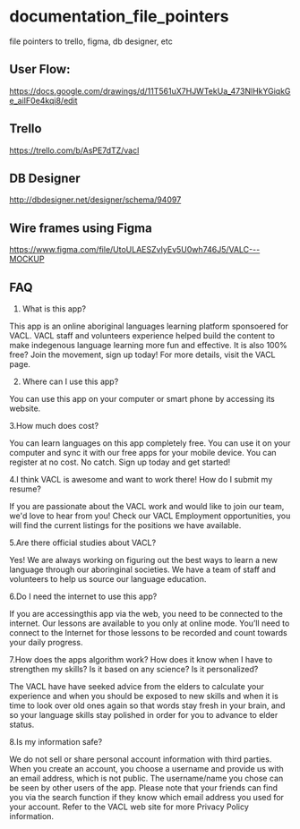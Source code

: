 # documentation_file_pointers
file pointers to trello, figma, db designer, etc

## User Flow:
https://docs.google.com/drawings/d/11T561uX7HJWTekUa_473NlHkYGiqkGe_aiIF0e4kqi8/edit 

## Trello
https://trello.com/b/AsPE7dTZ/vacl

## DB Designer
http://dbdesigner.net/designer/schema/94097 

## Wire frames using Figma
https://www.figma.com/file/UtoULAESZvIyEv5U0wh746J5/VALC---MOCKUP 

## FAQ
1. What is this app?

This app is an online aboriginal languages learning platform sponsoered for VACL. VACL staff and volunteers experience helped build the content to make indegenous language learning more fun and effective. It is also 100% free? Join the movement, sign up today!
For more details, visit the VACL page.

2. Where can I use this app?

You can use this app on your computer or smart phone by accessing its website.

3.How much does cost?

You can learn languages on this app completely free. You can use it on your computer and sync it with our free apps for your mobile device. You can register at no cost. No catch. Sign up today and get started! 

4.I think VACL is awesome and want to work there! How do I submit my resume?

If you are passionate about the VACL work and would like to join our team, we'd love to hear from you! Check our VACL Employment opportunities, you will find the current listings for the positions we have available. 

5.Are there official studies about VACL?

Yes! We are always working on figuring out the best ways to learn a new language through our aboringinal societies. We have a team of staff and volunteers to help us source our language education. 

6.Do I need the internet to use this app?

If you are accessingthis app via the web, you need to be connected to the internet. 
Our lessons are available to you only at online mode. You’ll need to connect to the Internet for those lessons to be recorded and count towards your daily progress.

7.How does the apps algorithm work? How does it know when I have to strengthen my skills? Is it based on any science? Is it personalized? 

The VACL have have seeked advice from the elders to calculate your experience and when you should be exposed to new skills and when it is time to look over old ones again so that words stay fresh in your brain, and so your language skills stay polished in order for you to advance to elder status.

8.Is my information safe?

We do not sell or share personal account information with third parties. 
When you create an account, you choose a username and provide us with an email address, which is not public. The username/name you chose can be seen by other users of the app. Please note that your friends can find you via the search function if they know which email address you used for your account. Refer to the VACL web site for more Privacy Policy information.
